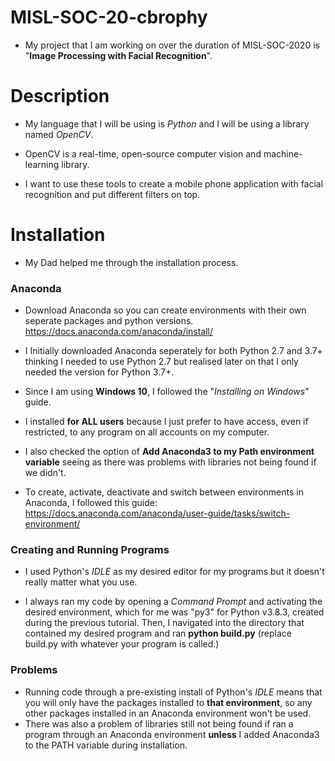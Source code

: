 # MISL-SOC-20-cbrophy

- My project that I am working on over the duration of MISL-SOC-2020 is "**Image Processing with Facial Recognition**".

# Description

- My language that I will be using is *Python* and I will be using a library named *OpenCV*.
- OpenCV is a real-time, open-source computer vision and machine-learning library.

- I want to use these tools to create a mobile phone application with facial recognition and put different filters on top.

# Installation

- My Dad helped me through the installation process.

### Anaconda

- Download Anaconda so you can create environments with their own seperate packages and python versions. https://docs.anaconda.com/anaconda/install/
- I Initially downloaded Anaconda seperately for both Python 2.7 and 3.7+ thinking I needed to use Python 2.7 but realised later on that I only needed the version for Python 3.7+.

- Since I am using **Windows 10**, I followed the "*Installing on Windows*" guide.
- I installed **for ALL users** because I just prefer to have access, even if restricted, to any program on all accounts on my computer. 
- I also checked the option of **Add Anaconda3 to my Path environment variable** seeing as there was problems with libraries not being found if we didn't. 

- To create, activate, deactivate and switch between environments in Anaconda, I followed this guide: https://docs.anaconda.com/anaconda/user-guide/tasks/switch-environment/

### Creating and Running Programs

- I used Python's *IDLE* as my desired editor for my programs but it doesn't really matter what you use.

- I always ran my code by opening a *Command Prompt* and activating the desired environment, which for me was "py3" for Python v3.8.3, created during the previous tutorial. 
Then, I navigated into the directory that contained my desired program and ran **python build.py** (replace build.py with whatever your program is called.) 

### Problems

- Running code through a pre-existing install of Python's *IDLE* means that you will only have the packages installed to **that environment**, so any other packages installed in an Anaconda environment won't be used.
- There was also a problem of libraries still not being found if ran a program through an Anaconda environment **unless** I added Anaconda3 to the PATH variable during installation.
